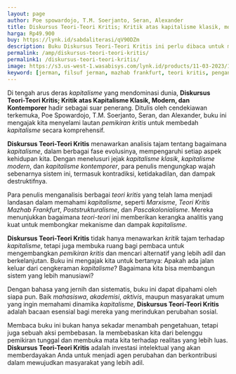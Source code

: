 ```yaml
---
layout: page
author: Poe spowardojo, T.M. Soerjanto, Seran, Alexander
title: Diskursus Teori-Teori Kritis; Kritik atas kapitalisme klasik, modern, dan kontemporer
harga: Rp49.900
buy: https://lynk.id/sabdaliterasi/qV90DZm
description: Buku Diskursus Teori-Teori Kritis ini perlu dibaca untuk memperkaya pemikiran dan analisis untuk menemukan terobosan-terobosan intelektual bagi pengem
permalink: /amp/diskursus-teori-teori-kritis/
permalink1: /diskursus-teori-teori-kritis/
image: https://s3.us-west-1.wasabisys.com/lynk.id/products/11-03-2023/1678518195233_1812256
keyword: [jerman, filsuf jerman, mazhab frankfurt, teori kritis, pengantar teori kritis, cara untuk kritis, kritis, teori filsafat, filsafat kritis]
---
```

<p>Di tengah arus deras <em>kapitalisme</em> yang mendominasi dunia, <strong>Diskursus Teori-Teori Kritis; Kritik atas Kapitalisme Klasik, Modern, dan Kontemporer</strong> hadir sebagai suar penerang. Ditulis oleh cendekiawan terkemuka, Poe Spowardojo, T.M. Soerjanto, Seran, dan Alexander, buku ini mengajak kita menyelami lautan <em>pemikiran kritis</em> untuk membedah <em>kapitalisme</em> secara komprehensif.</p><p><strong>Diskursus Teori-Teori Kritis</strong> menawarkan analisis tajam tentang bagaimana <em>kapitalisme</em>, dalam berbagai fase evolusinya, mempengaruhi setiap aspek kehidupan kita. Dengan menelusuri jejak <em>kapitalisme klasik</em>, <em>kapitalisme modern</em>, dan <em>kapitalisme kontemporer</em>, para penulis mengungkap wajah sebenarnya sistem ini, termasuk kontradiksi, ketidakadilan, dan dampak destruktifnya.</p><p>Para penulis menganalisis berbagai <em>teori kritis</em> yang telah lama menjadi landasan dalam memahami <em>kapitalisme</em>, seperti <em>Marxisme</em>, <em>Teori Kritis Mazhab Frankfurt</em>, <em>Poststrukturalisme</em>, dan <em>Pascakolonialisme</em>. Mereka menunjukkan bagaimana <em>teori-teori</em> ini memberikan kerangka analitis yang kuat untuk membongkar mekanisme dan dampak <em>kapitalisme</em>.</p><p><strong>Diskursus Teori-Teori Kritis</strong> tidak hanya menawarkan <em>kritik</em> tajam terhadap <em>kapitalisme</em>, tetapi juga membuka ruang bagi pembaca untuk mengembangkan <em>pemikiran kritis</em> dan mencari alternatif yang lebih adil dan berkelanjutan. Buku ini mengajak kita untuk bertanya: Apakah ada jalan keluar dari cengkeraman <em>kapitalisme</em>? Bagaimana kita bisa membangun sistem yang lebih manusiawi?</p><p>Dengan bahasa yang jernih dan sistematis, buku ini dapat dipahami oleh siapa pun. Baik <em>mahasiswa</em>, <em>akademisi</em>, <em>aktivis</em>, maupun masyarakat umum yang ingin memahami dinamika <em>kapitalisme</em>, <strong>Diskursus Teori-Teori Kritis</strong> adalah bacaan esensial bagi mereka yang merindukan perubahan sosial.</p><p>Membaca buku ini bukan hanya sekadar menambah pengetahuan, tetapi juga sebuah aksi pembebasan. Ia membebaskan kita dari belenggu pemikiran tunggal dan membuka mata kita terhadap realitas yang lebih luas. <strong>Diskursus Teori-Teori Kritis</strong> adalah investasi intelektual yang akan memberdayakan Anda untuk menjadi agen perubahan dan berkontribusi dalam mewujudkan masyarakat yang lebih adil.</p>
